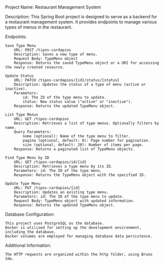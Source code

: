 Project Name: Restaurant Management System

Description:
This Spring Boot project is designed to serve as a backend for a restaurant management system. It provides endpoints to manage various types of menus in the restaurant.

Endpoints:

    Save Type Menu
        URL: POST /tipos-cardapios
        Description: Saves a new type of menu.
        Request Body: TypeMenu object
        Response: Returns the saved TypeMenu object or a URI for accessing the newly created resource.

    Update Status
        URL: PATCH /tipos-cardapios/{id}/status/{status}
        Description: Updates the status of a type of menu (active or inactive).
        Parameters:
            id: The ID of the type menu to update.
            status: New status value ("active" or "inactive").
        Response: Returns the updated TypeMenu object.

    List Type Menus
        URL: GET /tipos-cardapios
        Description: Retrieves a list of type menus. Optionally filters by name.
        Query Parameters:
            nome (optional): Name of the type menu to filter.
            pagina (optional, default: 0): Page number for pagination.
            size (optional, default: 20): Number of items per page.
        Response: Returns a paginated list of TypeMenu objects.

    Find Type Menu by ID
        URL: GET /tipos-cardapios/id/{id}
        Description: Retrieves a type menu by its ID.
        Parameters: id: The ID of the type menu.
        Response: Returns the TypeMenu object with the specified ID.

    Update Type Menu
        URL: PUT /tipos-cardapios/{id}
        Description: Updates an existing type menu.
        Parameters: id: The ID of the type menu to update.
        Request Body: TypeMenu object with updated information.
        Response: Returns the updated TypeMenu object.

Database Configuration:

    This project uses PostgreSQL as the database.
    Docker is utilized for setting up the development environment, including the database.
    Docker volumes are employed for managing database data persistence.

Additional Information:

    The HTTP requests are organized within the http folder, using Bruno Ide.